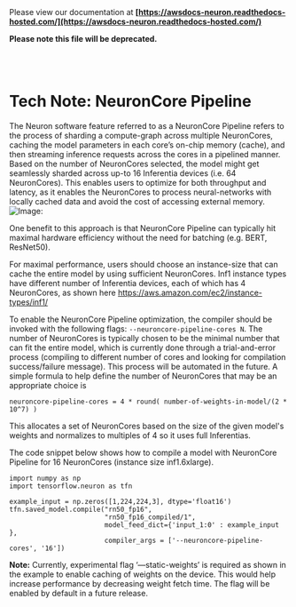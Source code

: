 </br>
</br>

Please view our documentation at **[https://awsdocs-neuron.readthedocs-hosted.com/](https://awsdocs-neuron.readthedocs-hosted.com/)** 

**Please note this file will be deprecated.**

</br>
</br>



# Tech Note: NeuronCore Pipeline

The Neuron software feature referred to as a NeuronCore Pipeline refers to the process of sharding a compute-graph across multiple NeuronCores, caching the model parameters in each core’s on-chip memory (cache), and then streaming inference requests across the cores in a pipelined manner. Based on the number of NeuronCores selected, the model might get seamlessly sharded across up-to 16 Inferentia devices (i.e. 64 NeuronCores). This enables users to optimize for both throughput and latency, as it enables the NeuronCores to process neural-networks with locally cached data and avoid the cost of accessing external memory.
![Image:](./images/NeuronCorePipelining.png)

One benefit to this approach is that NeuronCore Pipeline can typically hit maximal hardware efficiency without the need for batching (e.g. BERT, ResNet50).

 For maximal performance, users should choose an instance-size that can cache the entire model by using sufficient NeuronCores. Inf1 instance types have different number of Inferentia devices, each of which has 4 NeuronCores, as shown here https://aws.amazon.com/ec2/instance-types/inf1/

To enable the NeuronCore Pipeline optimization, the compiler should be invoked with the following flags:  `--neuroncore-pipeline-cores N`. The number of NeuronCores is typically chosen to be the minimal number that can fit the entire model, which is currently done through a trial-and-error process (compiling to different number of cores and looking for compilation success/failure message). This process will be automated in the future. A simple formula to help define the number of NeuronCores that may be an appropriate choice is 
```
neuroncore-pipeline-cores = 4 * round( number-of-weights-in-model/(2 * 10^7) ) 
```
This allocates a set of NeuronCores based on the size of the given model's weights and normalizes to multiples of 4 so it uses full Inferentias. 

The code snippet below shows how to compile a model with NeuronCore Pipeline for 16 NeuronCores (instance size inf1.6xlarge).

```
import numpy as np
import tensorflow.neuron as tfn

example_input = np.zeros([1,224,224,3], dtype='float16')
tfn.saved_model.compile("rn50_fp16",
                        "rn50_fp16_compiled/1",
                        model_feed_dict={'input_1:0' : example_input },
                        compiler_args = ['--neuroncore-pipeline-cores', '16'])
```

**Note:** Currently, experimental flag ‘—static-weights’ is required as shown in the example to enable caching of weights on the device. This would help increase performance by decreasing weight fetch time. The flag will be enabled by default in a future release.
